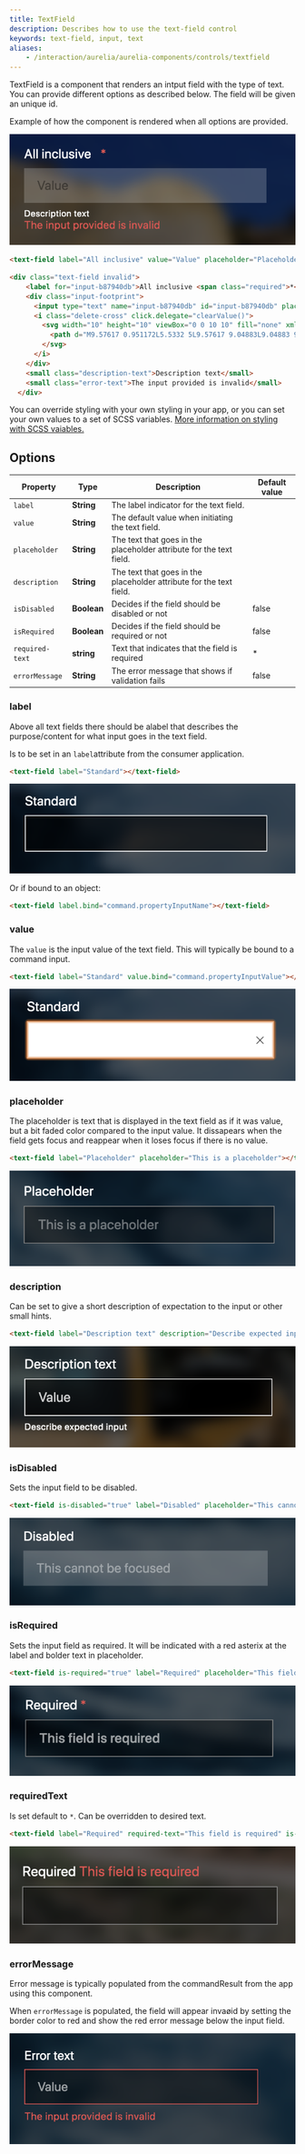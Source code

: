 ```yaml
---
title: TextField
description: Describes how to use the text-field control
keywords: text-field, input, text
aliases:
    - /interaction/aurelia/aurelia-components/controls/textfield
---
```


TextField is a component that renders an intput field with the type of text. You can provide different options as described below. The field will be given an unique id.

Example of how the component is rendered when all options are provided.

![All Inclusive](./all_inclusive.png)

```html
<text-field label="All inclusive" value="Value" placeholder="Placeholder text" description="Description text" is-disabled="true" is-required="Required" reuired-text="Field is required" error-message="The input provided is invalid"></text-field>
```

```html
<div class="text-field invalid">
    <label for="input-b87940db">All inclusive <span class="required">*</span></label>
    <div class="input-footprint">
      <input type="text" name="input-b87940db" id="input-b87940db" placeholder="Placeholder text" disabled="" required="">
      <i class="delete-cross" click.delegate="clearValue()">
        <svg width="10" height="10" viewBox="0 0 10 10" fill="none" xmlns="http://www.w3.org/2000/svg">
          <path d="M9.57617 0.951172L5.5332 5L9.57617 9.04883L9.04883 9.57617L5 5.5332L0.951172 9.57617L0.423828 9.04883L4.4668 5L0.423828 0.951172L0.951172 0.423828L5 4.4668L9.04883 0.423828L9.57617 0.951172Z" fill="black" fill-opacity="0.8"></path>
        </svg>
      </i>
    </div>
    <small class="description-text">Description text</small>
    <small class="error-text">The input provided is invalid</small>
  </div>
```

You can override styling with your own styling in your app, or you can set your own values to a set of SCSS variables. [More information on styling with SCSS vaiables.](styling)

## Options

| Property        | Type        | Description                                                         | Default value |
| --------------- | ----------- | ------------------------------------------------------------------- | ------------- |
| `label`         | **String**  | The label indicator for the text field.                             |               |
| `value`         | **String**  | The default value when initiating the text field.                   |               |
| `placeholder`   | **String**  | The text that goes in the placeholder attribute for the text field. |               |
| `description`   | **String**  | The text that goes in the placeholder attribute for the text field. |               |
| `isDisabled`    | **Boolean** | Decides if the field should be disabled or not                      | false         |
| `isRequired`    | **Boolean** | Decides if the field should be required or not                      | false         |
| `required-text` | **string**  | Text that indicates that the field is required                      | \*            |
| `errorMessage`  | **String**  | The error message that shows if validation fails                    | false         |

### label

Above all text fields there should be alabel that describes the purpose/content for what input goes in the text field.

Is to be set in an `label`attribute from the consumer application.

```html
<text-field label="Standard"></text-field>
```

![Label](./Label.png)

Or if bound to an object:

```html
<text-field label.bind="command.propertyInputName"></text-field>
```

### value

The `value` is the input value of the text field. This will typically be bound to a command input.

```html
<text-field label="Standard" value.bind="command.propertyInputValue"></text-field>
```

![text-field with focus](./Focus.png)

### placeholder

The placeholder is text that is displayed in the text field as if it was value, but a bit faded color compared to the input value. It dissapears when the field gets focus and reappear when it loses focus if there is no value.

```html
<text-field label="Placeholder" placeholder="This is a placeholder"></text-field>
```

![Placeholder](./Placeholder.png)

### description

Can be set to give a short description of expectation to the input or other small hints.

```html
<text-field label="Description text" description="Describe expected input"></text-field>
```

![Description](./description.png)

### isDisabled

Sets the input field to be disabled.

```html
<text-field is-disabled="true" label="Disabled" placeholder="This cannot be focused"></text-field>
```

![Disabled](./Disabled.png)

### isRequired

Sets the input field as required. It will be indicated with a red asterix at the label and bolder text in placeholder.

```html
<text-field is-required="true" label="Required" placeholder="This field is required"></text-field>
```

![Required](./Required.png)

### requiredText

Is set default to `*`. Can be overridden to desired text.

```html
<text-field label="Required" required-text="This field is required" is-required="true"></text-field>
```

![Required text](./required_text.png)

### errorMessage

Error message is typically populated from the commandResult from the app using this component.

When `errorMessage` is populated, the field will appear invaøid by setting the border color to red and show the red error message below the input field.

![Error message](./error_text.png)
